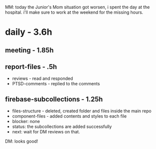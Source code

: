 MM: today the Junior's Mom situation got worsen, i spent the day at the hospital. i'll make sure to work at the weekend for the missing hours.
# daily - 3.6h

## meeting - 1.85h

## report-files - .5h
* reviews - read and responded
* PTSD-comments - replied to the comments

## firebase-subcollections - 1.25h
* files-structure - deleted, created folder and files inside the main repo
* component-files - added contents and styles to each file
* blocker: none
* status: the subcollections are added successfully
* next: wait for DM reviews on that.

DM: looks good!